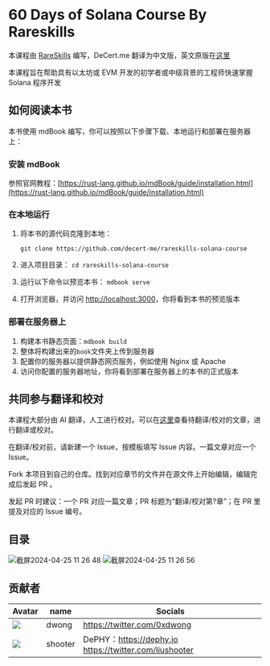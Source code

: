 # 60 Days of Solana Course By Rareskills 

本课程由 [RareSkills](https://www.rareskills.io/) 编写，DeCert.me 翻译为中文版，英文原版在[这里](https://www.rareskills.io/solana-tutorial)

本课程旨在帮助具有以太坊或 EVM 开发的初学者或中级背景的工程师快速掌握 Solana 程序开发

## 如何阅读本书

本书使用 mdBook 编写，你可以按照以下步骤下载、本地运行和部署在服务器上：

### 安装 mdBook

参照官网教程：[https://rust-lang.github.io/mdBook/guide/installation.html](https://rust-lang.github.io/mdBook/guide/installation.html)

### 在本地运行

1. 将本书的源代码克隆到本地：

    `git clone https://github.com/decert-me/rareskills-solana-course`

2. 进入项目目录：
    `cd rareskills-solana-course`

3. 运行以下命令以预览本书：
    `mdbook serve`

4. 打开浏览器，并访问 [http://localhost:3000](http://localhost:3000)，你将看到本书的预览版本

### 部署在服务器上

1. 构建本书静态页面：`mdbook build`
2. 整体将构建出来的`book`文件夹上传到服务器
2. 配置你的服务器以提供静态网页服务，例如使用 Nginx 或 Apache
3. 访问你配置的服务器地址，你将看到部署在服务器上的本书的正式版本


## 共同参与翻译和校对
本课程大部分由 AI 翻译，人工进行校对。可以在[这里](https://github.com/decert-me/rareskills-solana-course/wiki/%E5%8F%82%E4%B8%8E%E7%BF%BB%E8%AF%91%E5%92%8C%E6%A0%A1%E9%AA%8C)查看待翻译/校对的文章，进行翻译或校对。

在翻译/校对前，请新建一个 Issue，按模板填写 Issue 内容。一篇文章对应一个 Issue。

Fork 本项目到自己的仓库。找到对应章节的文件并在源文件上开始编辑，编辑完成后发起 PR 。

发起 PR 时建议：一个 PR 对应一篇文章；PR 标题为“翻译/校对第?章”；在 PR 里提及对应的 Issue 编号。


## 目录
![截屏2024-04-25 11 26 48](https://github.com/decert-me/rareskills-solana-course/assets/121151857/cbf19d17-de61-4af6-aec0-359d969230a1)
![截屏2024-04-25 11 26 56](https://github.com/decert-me/rareskills-solana-course/assets/121151857/480f69eb-657d-4c9a-b1fc-ab5b8a4fb899)

## 贡献者

| Avatar | name | Socials|
| -------------------------------------------------------- | ---- | ----|
| ![](https://learnblockchain.cn/image/avatar/4845_big.jpg?L7qvwtlb) | dwong | https://twitter.com/0xdwong |
| ![](https://ipfs.learnblockchain.cn/avatar/dephy-logo.png) | shooter | DePHY：https://dephy.io  https://twitter.com/liushooter       |
